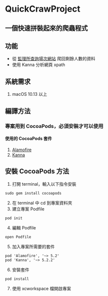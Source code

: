 # QuickCrawProject

## 一個快速拼裝起來的爬蟲程式
## 功能
- 從 [監理所查詢場次網站](https://www.mvdis.gov.tw/m3-emv-trn/exm/locations#anchor) 爬回剩餘人數的資料
- 使用 Kanna 分析網頁 xpath

## 系統需求
1. macOS 10.13 以上

## 編譯方法
### 專案用到 CocoaPods，必須安裝才可以使用
#### 使用的 CocoaPods 套件
1. [Alamofire](https://github.com/Alamofire/Alamofire)
2. [Kanna](https://github.com/tid-kijyun/Kanna)

## 安裝 CocoaPods 方法
1. 打開 terminal，輸入以下指令安裝
```console
sudo gem install cocoapods
```
2. 在 terminal 中 cd 到專案資料夾
3. 建立專案 Podfile
```console
pod init
```
4. 編輯 Podfile
```console
open Podfile
```
5. 加入專案所需要的套件
```console
pod 'Alamofire', '~> 5.2'
pod 'Kanna', '~> 5.2.2'
```
6. 安裝套件
```console
pod install
```
7. 使用 xcworkspace 檔開啟專案
